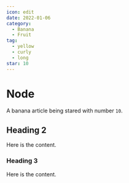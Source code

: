 ```yaml
---
icon: edit
date: 2022-01-06
category:
  - Banana
  - Fruit
tag:
  - yellow
  - curly
  - long
star: 10
---
```


# Node

A banana article being stared with number `10`.

<!-- more -->

## Heading 2

Here is the content.

### Heading 3

Here is the content.
